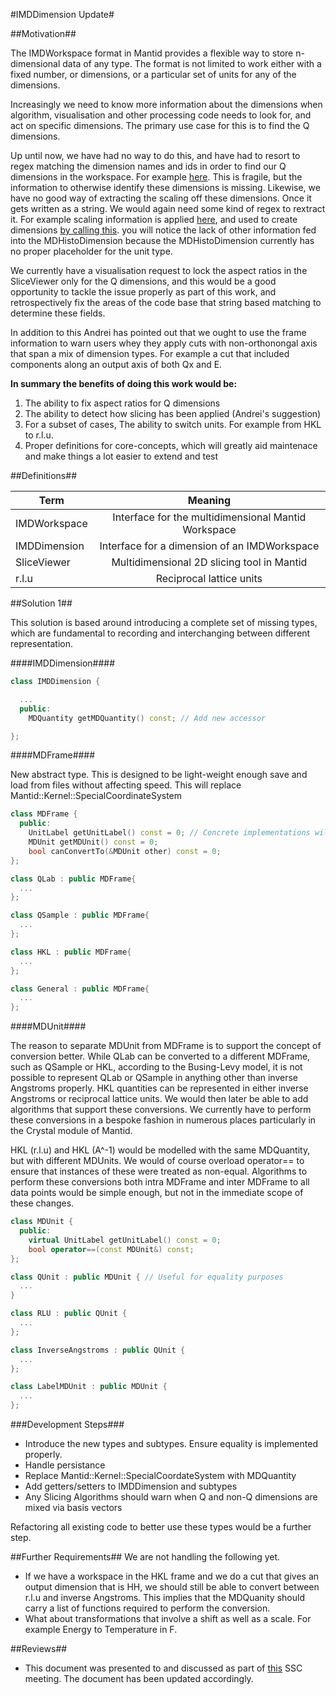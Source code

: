 #IMDDimension Update#

##Motivation##

The IMDWorkspace format in Mantid provides a flexible way to store n-dimensional data of any type. The format is not limited to work either with a fixed number, or dimensions, or a particular set of units for any of the dimensions.

Increasingly we need to know more information about the dimensions when algorithm, visualisation and other processing code needs to look for, and act on specific dimensions. The primary use case for this is to find the Q dimensions.

Up until now, we have had no way to do this, and have had to resort to regex matching the dimension names and ids in order to find our Q dimensions in the workspace. For example [here](https://github.com/mantidproject/mantid/blob/master/Code/Mantid/Framework/API/src/PeakTransformHKL.cpp#L9:L18). This is fragile, but the information to otherwise identify these dimensions is missing. Likewise, we have no good way of extracting the scaling off these dimensions. Once it gets written as a string. We would again need some kind of regex to rextract it. For example scaling information is applied [here](https://github.com/mantidproject/mantid/blob/master/Code/Mantid/Framework/MDAlgorithms/src/MDWSTransform.cpp#L357:L390), and used to create dimensions [by calling this](https://github.com/mantidproject/mantid/blob/master/Code/Mantid/Framework/MDAlgorithms/src/MDEventWSWrapper.cpp#L25:L46). you will notice the lack of other information fed into the MDHistoDimension because the MDHistoDimension currently has no proper placeholder for the unit type.

We currently have a visualisation request to lock the aspect ratios in the SliceViewer only for the Q dimensions, and this would be a good opportunity to tackle the issue properly as part of this work, and retrospectively fix the areas of the code base that string based matching to determine these fields.

In addition to this Andrei has pointed out that we ought to use the frame information to warn users whey they apply cuts with non-orthonongal axis that span a mix of dimension types. For example a cut that included components along an output axis of both Qx and E.

**In summary the benefits of doing this work would be:**
1. The ability to fix aspect ratios for Q dimensions
1. The ability to detect how slicing has been applied (Andrei's suggestion)
1. For a subset of cases, The ability to switch units. For example from HKL to r.l.u.
1. Proper definitions for core-concepts, which will greatly aid maintenace and make things a lot easier to extend and test

##Definitions##

| Term        | Meaning          |
| ------------- |:-------------:|
| IMDWorkspace      | Interface for the multidimensional Mantid Workspace |
| IMDDimension      | Interface for a dimension of an IMDWorkspace |
| SliceViewer      | Multidimensional 2D slicing tool in Mantid |
| r.l.u       | Reciprocal lattice units |

##Solution 1##

This solution is based around introducing a complete set of missing types, which are fundamental to recording and interchanging between different representation.


####IMDDimension####

```cpp
class IMDDimension {

  ...
  public:
    MDQuantity getMDQuantity() const; // Add new accessor

};

```

####MDFrame####

New abstract type. This is designed to be light-weight enough save and load from files without affecting speed. This will replace Mantid::Kernel::SpecialCoordinateSystem

```cpp
class MDFrame {
  public:
    UnitLabel getUnitLabel() const = 0; // Concrete implementations will forward
    MDUnit getMDUnit() const = 0;
    bool canConvertTo(&MDUnit other) const = 0;
};

class QLab : public MDFrame{
  ...
};

class QSample : public MDFrame{
  ...
};

class HKL : public MDFrame{
  ...
};

class General : public MDFrame{
  ...
};


```

####MDUnit####

The reason to separate MDUnit from MDFrame is to support the concept of conversion better. While QLab can be converted to a different MDFrame, such as QSample or HKL, according to the Busing-Levy model, it is not possible to represent QLab or QSample in anything other than inverse Angstroms properly. HKL quantities can be represented in either inverse Angstroms or reciprocal lattice units. We would then later be able to add algorithms that support these conversions. We currently have to perform these conversions in a bespoke fashion in numerous places particularly in the Crystal module of Mantid.

HKL (r.l.u) and HKL (A^-1) would be modelled with the same MDQuantity, but with different MDUnits. We would of course overload operator== to ensure that instances of these were treated as non-equal. Algorithms to perform these conversions both intra MDFrame and inter MDFrame to all data points would be simple enough, but not in the immediate scope of these changes.

```cpp
class MDUnit {
  public:
    virtual UnitLabel getUnitLabel() const = 0;
    bool operator==(const MDUnit&) const;
};

class QUnit : public MDUnit { // Useful for equality purposes
  ...
}

class RLU : public QUnit {
  ...
};

class InverseAngstroms : public QUnit {
  ...
};

class LabelMDUnit : public MDUnit {
  ...
};
```

###Development Steps###
* Introduce the new types and subtypes. Ensure equality is implemented properly.
* Handle persistance 
* Replace Mantid::Kernel::SpecialCoordateSystem with MDQuantity
* Add getters/setters to IMDDimension and subtypes
* Any Slicing Algorithms should warn when Q and non-Q dimensions are mixed via basis vectors

Refactoring all existing code to better use these types would be a further step.

##Further Requirements##
We are not handling the following yet.

* If we have a workspace in the HKL frame and we do a cut that gives an output dimension that is HH, we should still be able to convert between r.l.u and inverse Angstroms. This implies that the MDQuanity should carry a list of functions required to perform the conversion.
* What about transformations that involve a shift as well as a scale. For example Energy to Temperature in F.


##Reviews##
* This document was presented to and discussed as part of [this](https://github.com/mantidproject/documents/blob/master/Project-Management/TechnicalSteeringCommittee/meetings/2015/TSC-meeting-2015-04-21.md) SSC meeting. The document has been updated accordingly.


